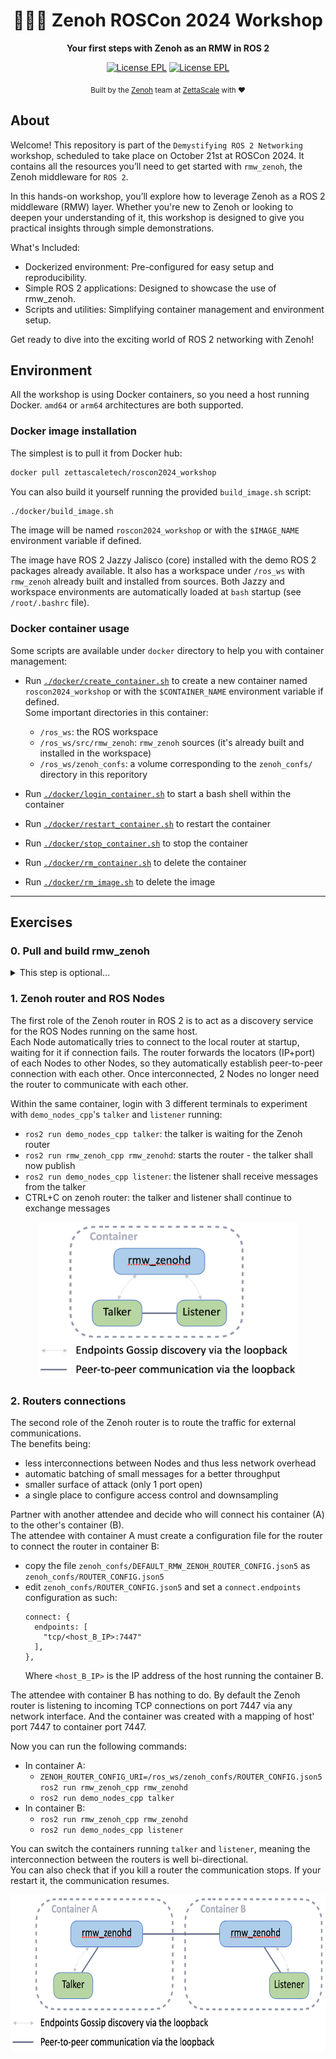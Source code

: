 <div align="center">

  <h1>🐲🇩🇰 Zenoh ROSCon 2024 Workshop</h1>

  <p>
    <strong> Your first steps with Zenoh as an RMW in ROS 2 </strong>
  </p>

  <p>
    <a href="https://choosealicense.com/licenses/epl-2.0/"><img alt="License EPL" src="https://img.shields.io/badge/License-EPL%202.0-blue"/></a>
    <a href="https://opensource.org/licenses/Apache-2.0"><img alt="License EPL" src="https://img.shields.io/badge/License-Apache%202.0-blue.svg"/></a>
  </p>

<sub>Built by the <a href="https://zenoh.io">Zenoh</a> team at <a href="https://www.zettascale.tech">ZettaScale</a> with ❤️</sub>
</div>

## About

Welcome! This repository is part of the `Demystifying ROS 2 Networking` workshop, scheduled to take place on October 21st at ROSCon 2024. It contains all the resources you’ll need to get started with `rmw_zenoh`, the Zenoh middleware for `ROS 2`.

In this hands-on workshop, you’ll explore how to leverage Zenoh as a ROS 2 middleware (RMW) layer. Whether you're new to Zenoh or looking to deepen your understanding of it, this workshop is designed to give you practical insights through simple demonstrations.

What's Included:
* Dockerized environment: Pre-configured for easy setup and reproducibility.
* Simple ROS 2 applications: Designed to showcase the use of rmw_zenoh.
* Scripts and utilities: Simplifying container management and environment setup.

Get ready to dive into the exciting world of ROS 2 networking with Zenoh!

## Environment

All the workshop is using Docker containers, so you need a host running Docker. `amd64` or `arm64` architectures are both supported.

### Docker image installation

The simplest is to pull it from Docker hub:
```bash
docker pull zettascaletech/roscon2024_workshop
```

You can also build it yourself running the provided `build_image.sh` script:
```bash
./docker/build_image.sh
```
The image will be named `roscon2024_workshop` or with the `$IMAGE_NAME` environment variable if defined.

The image have ROS 2 Jazzy Jalisco (core) installed with the demo ROS 2 packages already available. It also has a workspace under `/ros_ws` with `rmw_zenoh` already built and installed from sources. Both Jazzy and workspace environments are automatically loaded at `bash` startup (see `/root/.bashrc` file).

### Docker container usage

Some scripts are available under `docker` directory to help you with container management:
- Run [`./docker/create_container.sh`](docker/create_container.sh) to create a new container named `roscon2024_workshop` or with the `$CONTAINER_NAME` environment variable if defined.  
  Some important directories in this container:
  - `/ros_ws`: the ROS workspace
  - `/ros_ws/src/rmw_zenoh`: `rmw_zenoh` sources (it's already built and installed in the workspace)
  - `/ros_ws/zenoh_confs`: a volume corresponding to the `zenoh_confs/` directory in this reporitory

- Run [`./docker/login_container.sh`](docker/login_container.sh) to start a bash shell within the container
- Run [`./docker/restart_container.sh`](docker/restart_container.sh) to restart the container
- Run [`./docker/stop_container.sh`](docker/stop_container.sh) to stop the container
- Run [`./docker/rm_container.sh`](docker/rm_container.sh) to delete the container
- Run [`./docker/rm_image.sh`](docker/rm_image.sh) to delete the image

---

## Exercises

### 0. Pull and build rmw_zenoh
<details>
<summary>This step is optional...</summary>

...since rmw_zenoh sources are already pulled from a recent version in `/ros_ws/src/rmw_zenoh` and build and installed.

However, you can refresh and re-build rmw_zenoh from sources running the following commands:
- `cd /ros_ws/src/rmw_zenoh`
- `git pull`
- `cd /ros_ws`
- `colcon build --cmake-args -DCMAKE_BUILD_TYPE=Release`

</details>

### 1. Zenoh router and ROS Nodes

The first role of the Zenoh router in ROS 2 is to act as a discovery service for the ROS Nodes running on the same host.  
Each Node automatically tries to connect to the local router at startup, waiting for it if connection fails. The router forwards the locators (IP+port) of each Nodes to other Nodes, so they automatically establish peer-to-peer connection with each other. Once interconnected, 2 Nodes no longer need the router to communicate with each other.

Within the same container, login with 3 different terminals to experiment with `demo_nodes_cpp`'s `talker` and `listener` running:
- `ros2 run demo_nodes_cpp talker`: the talker is waiting for the Zenoh router
- `ros2 run rmw_zenoh_cpp rmw_zenohd`: starts the router - the talker shall now publish
- `ros2 run demo_nodes_cpp listener`: the listener shall receive messages from the talker
- CTRL+C on zenoh router: the talker and listener shall continue to exchange messages

<p align="center"><img src="pictures/talker-listener.png"  height="250"/></p>

### 2. Routers connections

The second role of the Zenoh router is to route the traffic for external communications.  
The benefits being:
  - less interconnections between Nodes and thus less network overhead
  - automatic batching of small messages for a better throughput
  - smaller surface of attack (only 1 port open)
  - a single place to configure access control and downsampling

Partner with another attendee and decide who will connect his container (A) to the other's container (B).  
The attendee with container A must create a configuration file for the router to connect the router in container B:

- copy the file `zenoh_confs/DEFAULT_RMW_ZENOH_ROUTER_CONFIG.json5` as `zenoh_confs/ROUTER_CONFIG.json5`
- edit `zenoh_confs/ROUTER_CONFIG.json5` and set a `connect.endpoints` configuration as such:
  ```json5
  connect: {
    endpoints: [
      "tcp/<host_B_IP>:7447"
    ],
  },
  ```
  Where `<host_B_IP>` is the IP address of the host running the container B.

The attendee with container B has nothing to do. By default the Zenoh router is listening to incoming TCP connections on port 7447 via any network interface.
And the container was created with a mapping of host' port 7447 to container port 7447.

Now you can run the following commands:
- In container A:
  - `ZENOH_ROUTER_CONFIG_URI=/ros_ws/zenoh_confs/ROUTER_CONFIG.json5 ros2 run rmw_zenoh_cpp rmw_zenohd`
  - `ros2 run demo_nodes_cpp talker`
- In container B:
  - `ros2 run rmw_zenoh_cpp rmw_zenohd`
  - `ros2 run demo_nodes_cpp listener`

You can switch the containers running `talker` and `listener`, meaning the interconnection between the routers is well bi-directional.  
You can also check that if you kill a router the communication stops. If your restart it, the communication resumes.

<p align="center"><img src="pictures/talker-listener-2-containers.png"  height="250"/></p>
